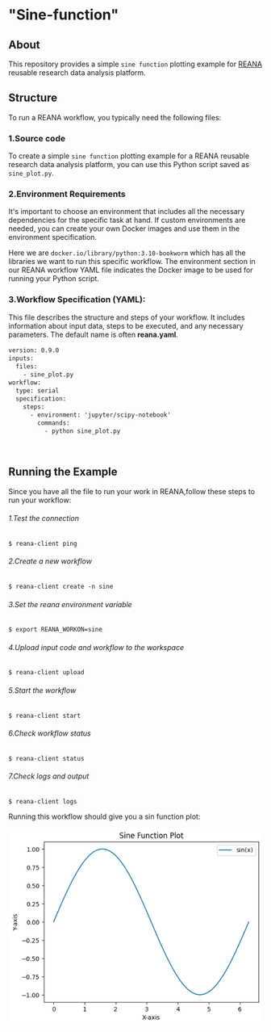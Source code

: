 #  "Sine-function"
## About
 This repository provides a simple `sine function` plotting example for [REANA](https://www.reanahub.io/) reusable research data analysis platform.
## Structure
To run a REANA workflow, you typically need the following files:
### 1.**Source code**

To create a simple `sine function` plotting example for a REANA reusable research data analysis platform, you can use this Python script saved as `sine_plot.py`.

### 2.**Environment Requirements**
It's important to choose an environment that includes all the necessary dependencies for the specific task at hand. If custom environments are needed, you can create your own Docker images and use them in the environment specification.  

 Here we are `docker.io/library/python:3.10-bookworm` which has all the libraries we want to run this specific workflow. The environment section in our REANA workflow YAML file indicates the Docker image to be used for running your Python script.

### 3.**Workflow Specification (YAML)**:
This file describes the structure and steps of your workflow. It includes information about input data, steps to be executed, and any necessary parameters. The default name is often **reana.yaml**.

``` 
version: 0.9.0
inputs:
  files:
    - sine_plot.py
workflow:
  type: serial
  specification:
    steps:
      - environment: 'jupyter/scipy-notebook'
        commands:
          - python sine_plot.py



```

## Running the Example  
Since you have all the file to run your work in REANA,follow these steps to run your workflow:

 ###### 1.Test the connection
``` 
$ reana-client ping

```
 ###### 2.Create a  new workflow

```
$ reana-client create -n sine

```
 ###### 3.Set the reana environment variable
```
$ export REANA_WORKON=sine

```
 ###### 4.Upload input code and workflow to the workspace
```
$ reana-client upload

```
 ###### 5.Start the workflow
```
$ reana-client start

```
 ###### 6.Check workflow status
```
$ reana-client status

```
 ###### 7.Check logs and output
```
$ reana-client logs

```
Running this workflow should give you a sin function plot:

![](sine_plot.png)



